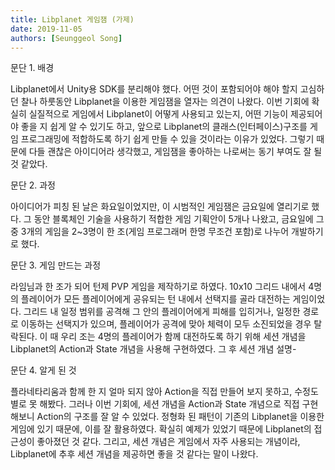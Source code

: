 ```yaml
---
title: Libplanet 게임잼 (가제)
date: 2019-11-05
authors: [Seunggeol Song]
---
```


문단 1. 배경

Libplanet에서 Unity용 SDK를 분리해야 했다. 어떤 것이 포함되어야 해야 할지 고심하던 찰나 하룻동안 Libplanet을 이용한 게임잼을 열자는 의견이 나왔다. 이번 기회에 확실히 실질적으로 게임에서 Libplanet이 어떻게 사용되고 있는지, 어떤 기능이 제공되어야 좋을 지 쉽게 알 수 있기도 하고, 앞으로 Libplanet의 클래스(인터페이스)구조를 게임 프로그래밍에 적합하도록 하기 쉽게 만들 수 있을 것이라는 이유가 있었다. 그렇기 때문에 다들 괜찮은 아이디어라 생각했고, 게임잼을 좋아하는 나로써는 동기 부여도 잘 될 것 같았다.

문단 2. 과정

아이디어가 피칭 된 날은 화요일이었지만, 이 시범적인 게임잼은 금요일에 열리기로 했다.  그 동안 블록체인 기술을 사용하기 적합한 게임 기획안이 5개나 나왔고, 금요일에 그 중 3개의 게임을 2~3명이 한 조(게임 프로그래머 한명 무조건 포함)로 나누어 개발하기로 했다.

문단 3. 게임 만드는 과정

라임님과 한 조가 되어 턴제 PVP 게임을 제작하기로 하였다. 10x10 그리드 내에서 4명의 플레이어가 모든 플레이어에게 공유되는 턴 내에서 선택지를 골라 대전하는 게임이었다. 그리드 내 일정 범위를 공격해 그 안의 플레이어에게 피해를 입히거나, 일정한 경로로 이동하는 선택지가 있으며, 플레이어가 공격에 맞아 체력이 모두 소진되었을 경우 탈락된다. 이 때 우리 조는 4명의 플레이어가 함께 대전하도록 하기 위해 세션 개념을 Libplanet의 Action과 State 개념을 사용해 구현하였다. 그 후 세션 개념 설명- 

문단 4. 알게 된 것

플라네타리움과 함께 한 지 얼마 되지 않아 Action을 직접 만들어 보지 못하고, 수정도 별로 못 해봤다. 그러나 이번 기회에, 세션 개념을 Action과 State 개념으로 직접 구현해보니 Action의 구조를 잘 알 수 있었다. 정형화 된 패턴이 기존의 Libplanet을 이용한 게임에 있기 때문에, 이를 잘 활용하였다. 확실히 예제가 있었기 때문에 Libplanet의 접근성이 좋아졌던 것 같다. 그리고, 세션 개념은 게임에서 자주 사용되는 개념이라, Libplanet에 추후 세션 개념을 제공하면 좋을 것 같다는 말이 나왔다.